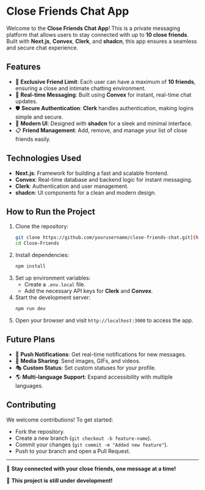 # Close Friends Chat App

Welcome to the **Close Friends Chat App**! This is a private messaging platform that allows users to stay connected with up to **10 close friends**. Built with **Next.js**, **Convex**, **Clerk**, and **shadcn**, this app ensures a seamless and secure chat experience.

## Features
- 🔐 **Exclusive Friend Limit**: Each user can have a maximum of **10 friends**, ensuring a close and intimate chatting environment.
- 💬 **Real-time Messaging**: Built using **Convex** for instant, real-time chat updates.
- 🛡 **Secure Authentication**: **Clerk** handles authentication, making logins simple and secure.
- 🎨 **Modern UI**: Designed with **shadcn** for a sleek and minimal interface.
- 📋 **Friend Management**: Add, remove, and manage your list of close friends easily.

## Technologies Used
- **Next.js**: Framework for building a fast and scalable frontend.
- **Convex**: Real-time database and backend logic for instant messaging.
- **Clerk**: Authentication and user management.
- **shadcn**: UI components for a clean and modern design.

## How to Run the Project
1. Clone the repository:
   ```sh
   git clone https://github.com/yourusername/close-friends-chat.git](https://github.com/andrew786e/Close-Friends.git
   cd Close-Friends
   ```
2. Install dependencies:
   ```sh
   npm install
   ```
3. Set up environment variables:
   - Create a `.env.local` file.
   - Add the necessary API keys for **Clerk** and **Convex**.
4. Start the development server:
   ```sh
   npm run dev
   ```
5. Open your browser and visit `http://localhost:3000` to access the app.

## Future Plans
- 🔔 **Push Notifications**: Get real-time notifications for new messages.
- 📸 **Media Sharing**: Send images, GIFs, and videos.
- 🎭 **Custom Status**: Set custom statuses for your profile.
- 🌎 **Multi-language Support**: Expand accessibility with multiple languages.

## Contributing
We welcome contributions! To get started:
- Fork the repository.
- Create a new branch (`git checkout -b feature-name`).
- Commit your changes (`git commit -m "Added new feature"`).
- Push to your branch and open a Pull Request.

---
📌 **Stay connected with your close friends, one message at a time!**

🚧 **This project is still under development!**

